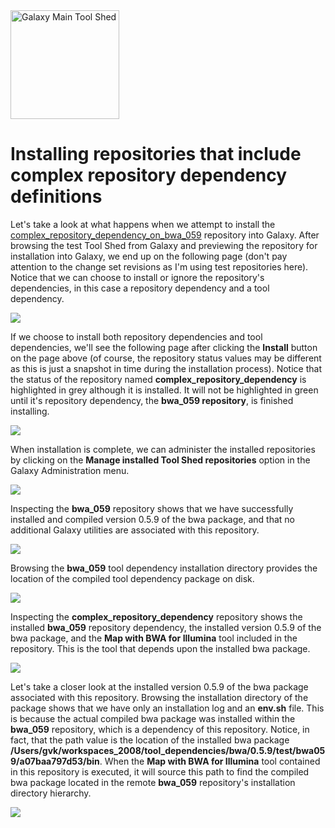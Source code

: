 <div class='center'> <a href='http://toolshed.g2.bx.psu.edu'><img src="/src/images/logos/ToolShed.jpg" alt="Galaxy Main Tool Shed" height="174" /></a> </div>

# Installing repositories that include complex repository dependency definitions

Let's take a look at what happens when we attempt to install the [complex_repository_dependency_on_bwa_059](http://testtoolshed.g2.bx.psu.edu/view/greg/complex_repository_dependency_on_bwa_059) repository into Galaxy.  After browsing the test Tool Shed from Galaxy and previewing the repository for installation into Galaxy, we end up on the following page (don't pay attention to the change set revisions as I'm using test repositories here).  Notice that we can choose to install or ignore the repository's dependencies, in this case a repository dependency and a tool dependency.

![](/src/installing-complex-repository-dependencies/install_complex_repository_dependency_on_bwa_059.png)

If we choose to install both repository dependencies and tool dependencies, we'll see the following page after clicking the **Install** button on the page above (of course, the repository status values may be different as this is just a snapshot in time during the installation process).  Notice that the status of the repository named **complex_repository_dependency** is highlighted in grey although it is installed.  It will not be highlighted in green until it's repository dependency, the **bwa_059 repository**, is finished installing.

![](/src/installing-complex-repository-dependencies/installing_repositories.png)

When installation is complete, we can administer the installed repositories by clicking on the **Manage installed Tool Shed repositories** option in the Galaxy Administration menu.

![](/src/installing-complex-repository-dependencies/administer_installed_repositories.png)

Inspecting the **bwa_059** repository shows that we have successfully installed and compiled version 0.5.9 of the bwa package, and that no additional Galaxy utilities are associated with this repository.

![](/src/installing-complex-repository-dependencies/bwa_059.png)

Browsing the **bwa_059** tool dependency installation directory provides the location of the compiled tool dependency package on disk.

![](/src/installing-complex-repository-dependencies/bwa_059_location.png)

Inspecting the **complex_repository_dependency** repository shows the installed **bwa_059** repository dependency, the installed version 0.5.9 of the bwa package, and the **Map with BWA for Illumina** tool included in the repository.  This is the tool that depends upon the installed bwa package.

![](/src/installing-complex-repository-dependencies/complex_repository_dependency.png)

Let's take a closer look at the installed version 0.5.9 of the bwa package associated with this repository.  Browsing the installation directory of the package shows that we have only an installation log and an **env.sh** file.  This is because the actual compiled bwa package was installed within the **bwa_059** repository, which is a dependency of this repository.  Notice, in fact, that the path value is the location of the installed bwa package **/Users/gvk/workspaces_2008/tool_dependencies/bwa/0.5.9/test/bwa059/a07baa797d53/bin**.  When the **Map with BWA for Illumina** tool contained in this repository is executed, it will source this path to find the compiled bwa package located in the remote **bwa_059** repository's installation directory hierarchy.

![](/src/installing-complex-repository-dependencies/complex_repository_dependency_env.png)
